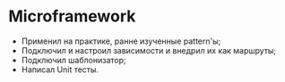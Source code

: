 # Microframework

- Применил на практике, ранне изученные pattern'ы;
- Подключил и настроил зависимости и внедрил их как маршруты;
- Подключил шаблонизатор;
- Написал Unit тесты.